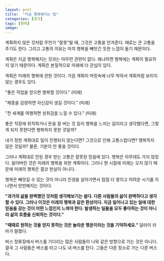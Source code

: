 ```yaml
---
layout: post
title:  "지금 행복해지는 법"
categories: [생각]
tags: [행복]
image: 
---
```


계획하지 않은 것처럼 무언가 "잘못"될 때, 그것은 고통을 안겨준다. 때로는 큰 고통을 주기도 한다. 그리고 고통의 이유는 마치 행복을 빼앗긴 듯한 느낌이 들기 때문이다.

계획은 지금 행복해지는 것과는 아무런 관련이 없다. 왜냐하면 행복에는 계획이 필요하지 않기 때문이다. 계획은 본질적으로 미래에 더 관심이 있다.

계획은 미래의 행복에 관한 것이다. 가끔 계획이 머릿속에 너무 박혀서 계획처럼 보이지 않는 경우도 있다.

"좋은 직업을 얻으면 행복할 것이다." (미래)

"체중을 감량하면 자신감이 생길 것이다." (미래)

"전 세계를 여행하면 성취감을 느낄 수 있다." (미래)

좋은 직장에 취직하거나 돈을 잘 버는 것 등이 행복을 느끼는 길이라고 생각했다면, 그렇게 되지 못한다면 행복하지 못한 것일까?

내가 정한 계획대로 일이 진행되지 않는다면? 그것으로 인해 고통스럽다면? 행복하지 않은 것일까? 물론, 기분이 안 좋을 것이다.

그러나 계획대로 안된 경우 받는 고통은 잘못된 믿음에 있다. 행복은 아무데도 가지 않았다. 잃어버린 것은 미래의 행복을 위한 계획이다. 그러나 현 시점에 미래는 오지 않기 때문에 미래의 행복은 결코 현실이 아니다.

행복은 빼앗길 수 있는 것이 아니라 인생을 살아가면서 점점 더 쌓이고 어려운 시기를 지나면서 딴딴해지는 것이다.

<b>"과거의 삶을 완벽했던 것처럼 생각해보기는 쉽다. 다른 사람들의 삶이 완벽하다고 생각할 수 있다. 그러나 이것은 미래의 행복과 같은 환상이다. 지금 일어나고 있는 일에 대한 믿음을 갖는 것이 어떤 느낌인지 느껴야 한다. 발생하는 일들을 모두 좋아하는 것이 아니라 삶의 흐름을 신뢰하는 것이다."</b>

<b>"때때로 원하는 것을 얻지 못하는 것은 놀라운 행운이라는 것을 기억하세요."</b> 달라이 라마가 말했다.

버스 정류장에서 버스를 기다리는 많은 사람들이 나와 같은 방향으로 가는 것은 아니다. 결국 그 사람들은 버스를 타고 나도 내 버스를 탄다. 그들은 다른 장소로 가는 다른 버스다.
